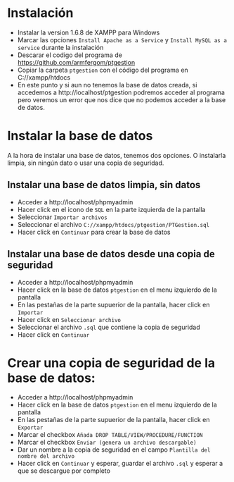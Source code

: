 # Instalación

- Instalar la version 1.6.8 de XAMPP para Windows
- Marcar las opciones `Install Apache as a Service` y `Install MySQL as a service` durante la instalación
- Descarar el codigo del programa de https://github.com/armfergom/ptgestion
- Copiar la carpeta `ptgestion` con el código del programa en C://xampp/htdocs
- En este punto y si aun no tenemos la base de datos creada, si accedemos a http://localhost/ptgestion podremos acceder al programa pero veremos un error que nos dice que no podemos acceder a la base de datos. 

# Instalar la base de datos

A la hora de instalar una base de datos, tenemos dos opciones. O instalarla limpia, sin ningún dato o usar una copia de seguridad.

## Instalar una base de datos limpia, sin datos

- Acceder a http://localhost/phpmyadmin
- Hacer click en el icono de `SQL` en la parte izquierda de la pantalla
- Seleccionar `Importar archivos`
- Seleccionar el archivo `C://xampp/htdocs/ptgestion/PTGestion.sql`
- Hacer click en `Continuar` para crear la base de datos

## Instalar una base de datos desde una copia de seguridad

- Acceder a http://localhost/phpmyadmin
- Hacer click en la base de datos `ptgestion` en el menu izquierdo de la pantalla
- En las pestañas de la parte supuerior de la pantalla, hacer click en `Importar`
- Hacer click en `Seleccionar archivo`
- Seleccionar el archivo `.sql` que contiene la copia de seguridad
- Hacer click en `Continuar`

# Crear una copia de seguridad de la base de datos:

- Acceder a http://localhost/phpmyadmin
- Hacer click en la base de datos `ptgestion` en el menu izquierdo de la pantalla
- En las pestañas de la parte supuerior de la pantalla, hacer click en `Exportar`
- Marcar el checkbox `Añada DROP TABLE/VIEW/PROCEDURE/FUNCTION`
- Marcar el checkbox `Enviar (genera un archivo descargable)`
- Dar un nombre a la copia de seguridad en el campo `Plantilla del nombre del archivo`
- Hacer click en `Continuar` y esperar, guardar el archivo `.sql` y esperar a que se descargue por completo